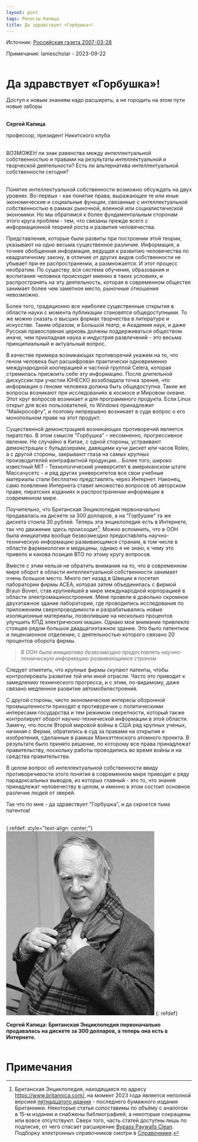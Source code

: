 ```yaml
---
layout: post
tags: Репосты Капица
title: Да здравствует «Горбушка»!
---
```


Источник: [Российская газета 2007-03-28](https://disk.yandex.ru/i/RXiYgrFvSPZZmg)

Примечания: lamescholar - 2023-09-22
<br><br>

# Да здравствует «Горбушка»!

Доступ к новым знаниям надо расширять, а не городить на этом пути новые заборы
<br><br>

**Сергей Капица**

профессор, президент Никитского клуба
<br><br>

ВОЗМОЖЕН ли знак равенства между интеллектуальной собственностью и правами на результаты интеллектуальной и творческой деятельности? Есть ли альтернатива интеллектуальной собственности сегодня?
<br><br>

Понятие интеллектуальной собственности возможно обсуждать на двух уровнях. Во-первых - как понятие права, выражающее те или иные экономические и социальные функции, связанные с интеллектуальной собственностью в рамках рыночной, военной или социалистической экономики. Но мы обратимся к более фундаментальным сторонам этого круга проблем - тем, что связаны прежде всего с информационной теорией роста и развития человечества.

Представления, которые были развиты при построении этой теории, указывают на одно весьма существенное различие. Информация, а точнее обобщенная информация, ведущая к развитию человечества по квадратичному закону, в отличие от других видов собственности не убывает при ее распространении, а размножается. И этот процесс необратим. По существу, вся система обучения, образования и воспитания человека происходит именно в таких условиях, и распространять на эту деятельность, которая в современном обществе занимает более чем заметное место, рыночные отношения невозможно.

Более того, традиционно все наиболее существенные открытия в области науки с момента публикации становятся общедоступными. То же можно сказать о высших формах творчества в литературе и искусстве. Таким образом, и Большой театр, и Академия наук, и даже Русская православная церковь должны поддерживаться обществом иначе, чем прикладная наука и индустрия развлечений - это весьма принципиальный и актуальный вопрос.

В качестве примера возникающих противоречий укажем на то, что геном человека был расшифрован практически одновременно международной кооперацией и частной группой Celera, которая стремилась присвоить себе эту информацию. После длительной дискуссии при участии ЮНЕСКО возобладала точка зрения, что информация о геноме человека должна быть общедоступна. Такие же вопросы возникают при исследованиях в космосе и Мировом океане. Этот круг вопросов возникает и для программного продукта. Если Linux открыт для всех пользователей, то Windows принадлежит "Майкрософту", и поэтому непрерывно возникает в суде вопрос о его монопольном праве на этот продукт.

Существенной демонстрацией возникающих противоречий является пиратство. В этом смысле "Горбушка" - несомненно, прогрессивное явление. Не случайно в Китае, с одной стороны, устраивают демонстрации с бульдозерами, давящими кучи дискет или часов Rolex, a с другой стороны, закрывают глаза на самых крупных производителей контрафактной продукции... Более того, широко известный MIT - Технологический университет в американском штате Массачусетс - и ряд других университетов все свои учебные материалы стали бесплатно представлять через Интернет. Наконец, само появление Интернета ставит множество вопросов об авторском праве, пиратских изданиях и распространении информации в современном мире.

Поучительно, что Британская Энциклопедия первоначально продавалась на дискете за 300 долларов, а на "Горбушке" та же дискета стоила 30 рублей. Теперь эта энциклопедия есть в Интернете, так что движение здесь происходит[^1]. Можно вспомнить, что в ООН была инициатива вообще безвозмездно предоставлять научно-техническую информацию развивающимся странам, в том числе в области фармакологии и медицины, однако я не знаю, к чему это привело и какова позиция ВТО по этому кругу вопросов.

Вместе с этим нельзя не обратить внимания на то, что в современном мире оборот в области интеллектуальной собственности занимает очень большое место. Много лет назад в Швеции я посетил лаборатории фирмы АСЕА, которая затем объединилась с фирмой Braun Boveri, став крупнейшей в мире международной корпорацией в области электромашиностроения. Меня провели в довольно скромное двухэтажное здание лаборатории, где проводились исследования по приложениям сверхпроводимости и разрабатывались новые изоляционные материалы, позволившие на несколько процентов улучшить КПД электрических машин. Однако мое внимание привлекло стоящее рядом большое двадцатиэтажное здание. Это было патентное и лицензионное отделение, с деятельностью которого связано 20 процентов оборота фирмы.

> *В ООН была инициатива безвозмездно предоставлять научно-техническую информацию развивающимся странам*

Следует отметить, что крупные фирмы скупают патенты, чтобы контролировать развитие той или иной отрасли. Часто это приводит к замедлению технического прогресса, и с этим, по-видимому, даже связано медленное развитие автомобилестроения.

С другой стороны, чисто экономические интересы оборонной промышленности приходят в противоречие с политическими интересами государства и тем режимом секретности, который также контролирует оборот научно-технической информации в этой области. Замечу, что после Второй мировой войны в США ряд крупных ученых, начиная с Ферми, обратились в суд за правами на открытия и изобретения, сделанные в рамках Манхэттенского атомного проекта. В результате было принято решение, по которому все права принадлежат правительству, поскольку работы проводились во время войны и на средства правительства.

В целом вопрос об интеллектуальной собственности ввиду противоречивости этого понятия в современном мире приводит к ряду парадоксальных выводов, из которых главный - это то, что знания принадлежат человечеству в целом, и именно в этом состоит основное различие людей от зверей.

Так что по мне - да здравствует "Горбушка", и да скроется тьма патентов!
<br><br>

{:refdef: style="text-align: center;"}
![Капица](/images/kapitsa2.jpg)
{: refdef}

**Сергей Капица: Британская Энциклопедия первоначально продавалась на дискете за 300 долларов, а теперь она есть в Интернете.**
<br><br>

# Примечания

[^1]: Британская Энциклопедия, находящаяся по адресу <https://www.britannica.com/>, на момент 2023 года является неполной версией [пятнадцатого идания](https://rutracker.org/forum/viewtopic.php?t=6304689) - последнего бумажного издания Британники. Некоторые статьи сопоставимы по объёму с аналогом в 15-м издании и снабжены библиографией, а некоторые сокращены или вовсе отсутствуют. Сверх того, часть статей доступны лишь по подписке, от чего спасает расширение [Bypass Paywalls Clean](/ru/bypass-paywalls-clean). Подборку электронных справочников смотри в [Справочники](/ru/reference-books).
